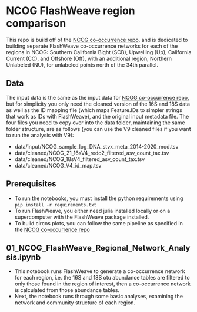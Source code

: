 # NCOG FlashWeave region comparison

This repo is build off of the [NCOG co-occurrence repo](https://github.com/michaelsorenson/NCOG_co_occurrence), and is dedicated to building separate FlashWeave co-occurrence networks for each of the regions in NCOG: Southern California Bight (SCB), Upwelling (Up), California Current (CC), and Offshore (Off), with an additional region, Northern Unlabeled (NU), for unlabeled points north of the 34th parallel.

## Data

The input data is the same as the input data for [NCOG co-occurrence repo](https://github.com/michaelsorenson/NCOG_co_occurrence), but for simplicity you only need the cleaned version of the 16S and 18S data as well as the ID mapping file (which maps Feature.IDs to simpler strings that work as IDs with FlashWeave), and the original input metadata file. The four files you need to copy over into the data folder, maintaining the same folder structure, are as follows (you can use the V9 cleaned files if you want to run the analysis with V9):

- data/input/NCOG_sample_log_DNA_stvx_meta_2014-2020_mod.tsv
- data/cleaned/NCOG_21_16sV4_redo2_filtered_asv_count_tax.tsv
- data/cleaned/NCOG_18sV4_filtered_asv_count_tax.tsv
- data/cleaned/NCOG_V4_id_map.tsv

## Prerequisites

- To run the notebooks, you must install the python requirements using `pip install -r requirements.txt`
- To run FlashWeave, you either need julia installed locally or on a supercomputer with the FlashWeave package installed.
- To build circos plots, you can follow the same pipeline as specified in the [NCOG co-occurrence repo](https://github.com/michaelsorenson/NCOG_co_occurrence)

## 01_NCOG_FlashWeave_Regional_Network_Analysis.ipynb

- This notebook runs FlashWeave to generate a co-occurrence network for each region, i.e. the 16S and 18S otu abundance tables are filtered to only those found in the region of interest, then a co-occurrence network is calculated from those abundance tables.
- Next, the notebook runs through some basic analyses, examining the network and community structure of each region.